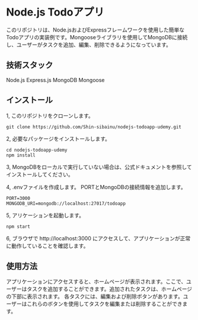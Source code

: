 # Node.js Todoアプリ
このリポジトリは、Node.jsおよびExpressフレームワークを使用した簡単なTodoアプリの実装例です。Mongooseライブラリを使用してMongoDBに接続し、ユーザーがタスクを追加、編集、削除できるようになっています。

## 技術スタック
Node.js
Express.js
MongoDB
Mongoose

## インストール
1, このリポジトリをクローンします。
```
git clone https://github.com/Shin-sibainu/nodejs-todoapp-udemy.git
```

2, 必要なパッケージをインストールします。
```
cd nodejs-todoapp-udemy
npm install
```

3, MongoDBをローカルで実行していない場合は、公式ドキュメントを参照してインストールしてください。

4, .envファイルを作成します。 PORTとMongoDBの接続情報を追加します。
```
PORT=3000
MONGODB_URI=mongodb://localhost:27017/todoapp
```

5, アリケーションを起動します。
```
npm start
```

6, ブラウザで http://localhost:3000 にアクセスして、アプリケーションが正常に動作していることを確認します。

## 使用方法
アプリケーションにアクセスすると、ホームページが表示されます。ここで、ユーザーはタスクを追加することができます。追加されたタスクは、ホームページの下部に表示されます。
各タスクには、編集および削除ボタンがあります。ユーザーはこれらのボタンを使用してタスクを編集または削除することができます。
